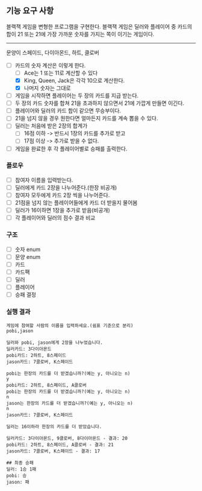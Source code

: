 ## 기능 요구 사항

블랙잭 게임을 변형한 프로그램을 구현한다. 블랙잭 게임은 딜러와 플레이어 중 카드의 합이 21 또는 21에 가장 가까운 숫자를 가지는 쪽이 이기는 게임이다.

---

문양이 스페이드, 다이아몬드, 하트, 클로버
- [ ] 카드의 숫자 계산은 이렇게 한다.
  - [ ] Ace는 1 또는 11로 계산할 수 있다
  - [x] King, Queen, Jack은 각각 10으로 계산한다.
  - [x] 나머지 숫자는 그대로

- [ ] 게임을 시작하면 플레이어는 두 장의 카드를 지급 받는다.
- [ ] 두 장의 카드 숫자를 합쳐 21을 초과하지 않으면서 21에 가깝게 만들면 이긴다.
- [ ] 플레이어와 딜러의 카드 합이 같으면 무승부이다.
- [ ] 21을 넘지 않을 경우 원한다면 얼마든지 카드를 계속 뽑을 수 있다.
- [ ] 딜러는 처음에 받은 2장의 합계가 
  - [ ] 16점 이하 -> 반드시 1장의 카드를 추가로 받고
  - [ ] 17점 이상 -> 추가로 받을 수 없다.
- [ ] 게임을 완료한 후 각 플레이어별로 승패를 출력한다.

### 플로우
- [ ] 참여자 이름을 입력받는다.
- [ ] 딜러에게 카드 2장을 나누어준다.(한장 비공개)
- [ ] 참여자 모두에게 카드 2장 씩을 나누어준다.
- [ ] 21점을 넘지 않는 플레이어들에게 카드 더 받을지 물어봄
- [ ] 딜러가 16이하면 1장을 추가로 받음(비공개)
- [ ] 각 플레이어와 딜러의 점수 결과 비교

### 구조
- [ ] 숫자 enum
- [ ] 문양 enum
- [ ] 카드
- [ ] 카드팩
- [ ] 딜러
- [ ] 플레이어
- [ ] 승패 결정

### 실행 결과
```
게임에 참여할 사람의 이름을 입력하세요.(쉼표 기준으로 분리)
pobi,jason

딜러와 pobi, jason에게 2장을 나누었습니다.
딜러카드: 3다이아몬드
pobi카드: 2하트, 8스페이드
jason카드: 7클로버, K스페이드

pobi는 한장의 카드를 더 받겠습니까?(예는 y, 아니오는 n)
y
pobi카드: 2하트, 8스페이드, A클로버
pobi는 한장의 카드를 더 받겠습니까?(예는 y, 아니오는 n)
n
jason는 한장의 카드를 더 받겠습니까?(예는 y, 아니오는 n)
n
jason카드: 7클로버, K스페이드

딜러는 16이하라 한장의 카드를 더 받았습니다.

딜러카드: 3다이아몬드, 9클로버, 8다이아몬드 - 결과: 20
pobi카드: 2하트, 8스페이드, A클로버 - 결과: 21
jason카드: 7클로버, K스페이드 - 결과: 17

## 최종 승패
딜러: 1승 1패
pobi: 승
jason: 패
```
